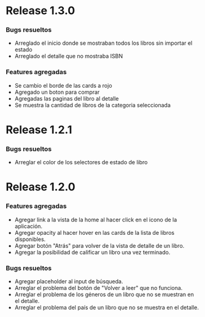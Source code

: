 # Release 1.3.0

### Bugs resueltos
- Arreglado el inicio donde se mostraban todos los libros sin importar el estado
- Arreglado el detalle que no mostraba ISBN


### Features agregadas
- Se cambio el borde de las cards a rojo
- Agregado un boton para comprar
- Agregadas las paginas del libro al detalle
- Se muestra la cantidad de libros de la categoria seleccionada

# Release 1.2.1

### Bugs resueltos
- Arreglar el color de los selectores de estado de libro

# Release 1.2.0

### Features agregadas
- Agregar link a la vista de la home al hacer click en el icono de la aplicación.
- Agregar opacity al hacer hover en las cards de la lista de libros disponibles.
- Agregar botón "Atrás" para volver de la vista de detalle de un libro.
- Agregar la posibilidad de calificar un libro una vez terminado.

### Bugs resueltos
- Agregar placeholder al input de búsqueda.
- Arreglar el problema del botón de "Volver a leer" que no funciona.
- Arreglar el problema de los géneros de un libro que no se muestran en el detalle.
- Arreglar el problema del país de un libro que no se muestra en el detalle.
